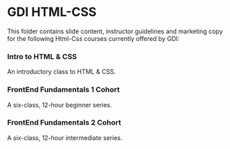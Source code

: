 # GDI HTML-CSS

This folder contains slide content, instructor guidelines and marketing copy for the following Html-Css courses currently offered by GDI:

### Intro to HTML & CSS

An introductory class to HTML & CSS.

### FrontEnd Fundamentals 1 Cohort

A six-class, 12-hour beginner series.

### FrontEnd Fundamentals 2 Cohort

A six-class, 12-hour intermediate series.
